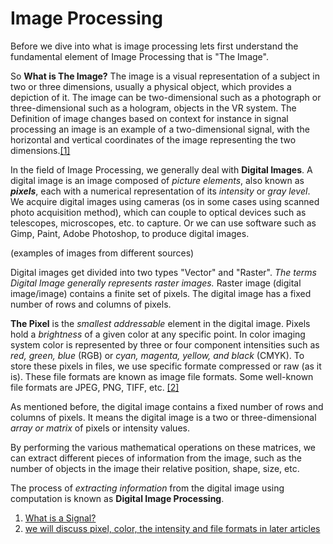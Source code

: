 # Image Processing 

Before we dive into what is image processing lets first understand the fundamental element of Image Processing that is "The Image".

So __What is The Image?__
The image is a visual representation of a subject in two or three dimensions, usually a physical object, which provides a depiction of it.
The image can be two-dimensional such as a photograph or three-dimensional such as a hologram, objects in the VR system. The Definition of image changes based on context for instance in signal processing an image is an example of a two-dimensional signal, with the horizontal and vertical coordinates of the image representing the two dimensions.[[1]](#1)

In the field of Image Processing, we generally deal with __Digital Images__.
A digital image is an image composed of _picture elements_, also known as __*pixels*__, each with a numerical representation of its _intensity_ or _gray level_. We acquire digital images using cameras (os in some cases using scanned photo acquisition method), which can couple to optical devices such as telescopes, microscopes, etc. to capture.  Or we can use software such as Gimp, Paint, Adobe Photoshop, to produce digital images.

(examples of images from different sources)


Digital images get divided into two types "Vector" and "Raster". _The terms *Digital Image* generally represents raster images._ Raster image (digital image/image) contains a finite set of pixels. The digital image has a fixed number of rows and columns of pixels.

__The Pixel__ is the _smallest addressable_ element in the digital image. Pixels hold a _brightness_ of a given color at any specific point. In color imaging system color is represented by three or four component intensities such as _red, green, blue_ (RGB) or _cyan, magenta, yellow, and black_ (CMYK). To store these pixels in files, we use specific formate compressed or raw (as it is). These file formats are known as image file formats. Some well-known file formats are JPEG, PNG, TIFF, etc. [[2]](#2)

As mentioned before, the digital image contains a fixed number of rows and columns of pixels. It means the digital image is a two or three-dimensional _array or matrix_ of pixels or intensity values. 

By performing the various mathematical operations on these matrices, we can extract different pieces of information from the image, such as the number of objects in the image their relative position, shape, size, etc. 

The process of _extracting information_ from the digital image using computation is known as __Digital Image Processing__.



1) <a href="#1">[What is a Signal?](https://doi.org/10.1109%2FMSP.2018.2832195 "What is a Signal?")</a>
2) <a href="#2">we will discuss pixel, color, the intensity and file formats in later articles</a>
